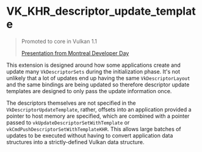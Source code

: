# VK_KHR_descriptor_update_template

> Promoted to core in Vulkan 1.1
>
> [Presentation from Montreal Developer Day](https://www.khronos.org/assets/uploads/developers/library/2018-vulkan-devday/11-DescriptorUpdateTemplates.pdf)

This extension is designed around how some applications create and update many `VkDescriptorSets` during the initialization phase. It's not unlikely that a lot of updates end up having the same `VkDescriptorLayout` and the same bindings are being updated so therefore descriptor update templates are designed to only pass the update information once.

The descriptors themselves are not specified in the `VkDescriptorUpdateTemplate`, rather, offsets into an application provided a pointer to host memory are specified, which are combined with a pointer passed to `vkUpdateDescriptorSetWithTemplate` or `vkCmdPushDescriptorSetWithTemplateKHR`. This allows large batches of updates to be executed without having to convert application data structures into a strictly-defined Vulkan data structure.